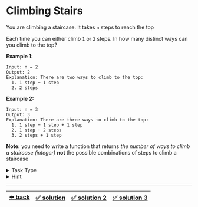 # Climbing Stairs

You are climbing a staircase. It takes `n` steps to reach the top

Each time you can either climb `1` or `2` steps. In how many distinct ways can you climb to the top?

__Example 1:__

```
Input: n = 2
Output: 2
Explanation: There are two ways to climb to the top:
  1. 1 step + 1 step
  2. 2 steps
```

__Example 2:__

```
Input: n = 3
Output: 3
Explanation: There are three ways to climb to the top:
  1. 1 step + 1 step + 1 step
  2. 1 step + 2 steps
  3. 2 steps + 1 step
```

__Note:__ you need to write a function that returns _the number of ways to climb a staircase (integer)_ __not__ the possible combinations of steps to climb a staircase

<details>

<summary>Task Type</summary>

This is a numbers task type. You need to use the [Fibonacci Sequence](../../1\)%20Task%20Challanges.md#12-fibonacci) to solve it

</details>

<details>

<summary>Hint</summary>

You can store a Fibonacci Sequence in an array and you get `O(n)` memory complexity but you can also solve the task with `O(1)` memory complexity by using two counters instead of an array to get a Fibonacci Sequence

</details>

---

| [:arrow_left: back](../task-type.md) | [:white_check_mark: solution](./solution.js) | [:white_check_mark: solution 2](./solution-2.js) | [:white_check_mark: solution 3](./solution-3.js) |
| :---: | :---: | :---: | :---: |
